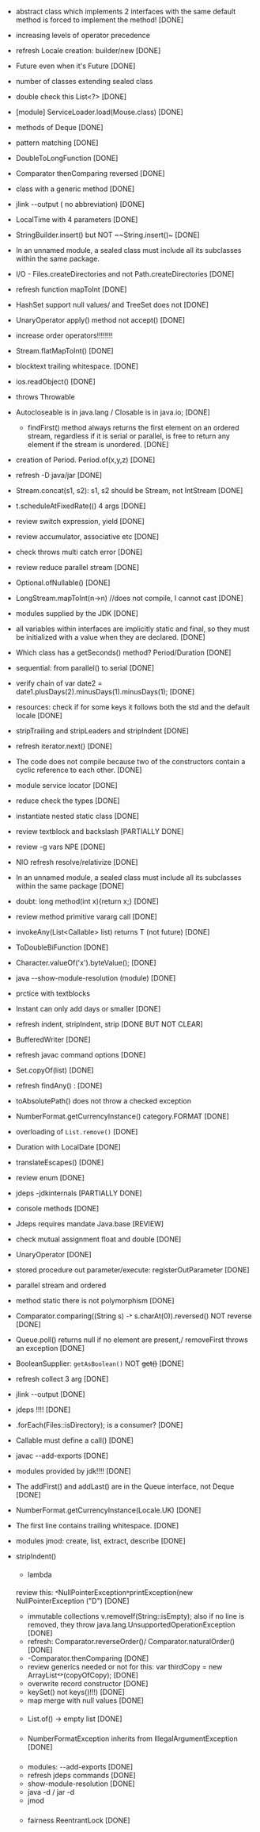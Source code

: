 - abstract class which implements 2 interfaces with the same default method is forced 
to implement the method! [DONE]
- increasing levels of operator precedence
- refresh Locale creation: builder/new [DONE]
- Future<Object> even when it's Future<Double> [DONE]
- number of classes extending sealed class
- double check this List<?>  [DONE]
- [module] ServiceLoader.load(Mouse.class)  [DONE]
- methods of Deque [DONE]
- pattern matching [DONE]
- DoubleToLongFunction [DONE]
- Comparator thenComparing reversed [DONE]

- class with a generic method [DONE]
- jlink --output ( no abbreviation) [DONE]
- LocalTime with 4 parameters [DONE]
- StringBuilder.insert() but NOT ~~String.insert()~  [DONE]

- In an unnamed module, a sealed class must include all its subclasses within the same package.
- I/O - Files.createDirectories and not Path.createDirectories [DONE]
- refresh function mapToInt [DONE]
- HashSet support null values/ and TreeSet does not [DONE]
- UnaryOperator<T> apply() method not accept() [DONE]
- increase order operators!!!!!!!!
- Stream<T>.flatMapToInt()  [DONE]
- blocktext trailing whitespace. [DONE]
- ios.readObject() [DONE]
- throws Throwable
- Autocloseable is in java.lang / Closable is in java.io; [DONE]
  - findFirst() method always returns the first element on an ordered stream, regardless if it is serial or parallel, 
  is free to return any element if the stream is unordered. [DONE]
- creation of Period. Period.of(x,y,z)  [DONE]

- refresh -D java/jar [DONE]
- Stream.concat(s1, s2): s1, s2 should be Stream, not IntStream [DONE]
-  t.scheduleAtFixedRate(() 4 args [DONE]
- review switch expression, yield [DONE]
- review accumulator, associative etc [DONE]
- check throws multi catch error [DONE]
- review reduce parallel stream [DONE]
- Optional.ofNullable() [DONE]
- LongStream.mapToInt(n->n) //does not compile, I cannot cast [DONE]

-  modules supplied by the JDK [DONE]
- all variables within interfaces are implicitly static and final,
so they must be initialized with a value when they are declared.  [DONE]

- Which class has a getSeconds() method? Period/Duration [DONE]
- sequential: from parallel() to serial [DONE]

- verify chain of var date2 = date1.plusDays(2).minusDays(1).minusDays(1); [DONE]
- resources: check if for some keys it follows both the std and the default locale [DONE]
- stripTrailing and stripLeaders and stripIndent [DONE]
- refresh iterator.next() [DONE]

- The code does not compile because two of the constructors contain a cyclic reference to each other. [DONE]

- module service locator [DONE]
- reduce check the types [DONE] 
- instantiate nested static class [DONE]
- review textblock and backslash [PARTIALLY DONE]
- review -g vars NPE  [DONE]
- NIO refresh resolve/relativize [DONE]
- In an unnamed module, a sealed class must include all its subclasses within the same package [DONE]
- doubt: long method(int x){return x;} [DONE]
- review method primitive vararg call [DONE]
- invokeAny(List<Callable<T>> list) returns T (not future) [DONE]

- ToDoubleBiFunction [DONE]
- Character.valueOf('x').byteValue();  [DONE]

- java --show-module-resolution (module) [DONE]

- prctice with textblocks
- Instant can only add days or smaller [DONE]
- refresh indent, stripIndent, strip [DONE BUT NOT CLEAR]
- BufferedWriter [DONE]

- refresh javac command options [DONE]

- Set.copyOf(list) [DONE]

- refresh findAny() : [DONE]

- toAbsolutePath() does not throw a checked exception 

- NumberFormat.getCurrencyInstance()   category.FORMAT [DONE]
- overloading of `List.remove()` [DONE]
- Duration with LocalDate [DONE]
- translateEscapes() [DONE]
- review enum [DONE]

- jdeps -jdkinternals [PARTIALLY DONE]
- console methods [DONE]
- Jdeps requires mandate Java.base [REVIEW]

- check mutual assignment float and double [DONE]
- UnaryOperator [DONE]

- stored procedure out parameter/execute: registerOutParameter [DONE]
- parallel stream and ordered 
- method static there is not polymorphism [DONE]
- Comparator.comparing((String s) -˃ s.charAt(0)).reversed() NOT reverse [DONE]
- Queue.poll() returns null if no element are present,/ removeFirst throws an exception [DONE]

- BooleanSupplier: `getAsBoolean()` NOT ~~get()~~   [DONE]
- refresh collect 3 arg [DONE]
- jlink --output  [DONE]
- jdeps !!!!  [DONE]
- .forEach(Files::isDirectory); is a consumer? [DONE]
- Callable must define a call() [DONE]
- javac --add-exports [DONE]
- modules provided by jdk!!!! [DONE]

- The addFirst() and addLast() are in the Queue interface, not Deque [DONE]

- NumberFormat.getCurrencyInstance(Locale.UK) [DONE]
-  The first line contains trailing whitespace. [DONE]
- modules jmod: create, list, extract, describe [DONE]


- stripIndent()
####
- lambda
####
review this: ˂NullPointerException˃printException(new NullPointerException ("D") [DONE]
- immutable collections v.removeIf(String::isEmpty); 
    also if no line is removed, they throw java.lang.UnsupportedOperationException [DONE]
- refresh: Comparator.reverseOrder()/ Comparator.naturalOrder() [DONE]
- -Comparator.thenComparing [DONE]
- review generics needed or not for this: var thirdCopy = new ArrayList˂˃(copyOfCopy); [DONE]
- overwrite record constructor [DONE]
- keySet()  not keys()!!!) [DONE]
- map merge with null values  [DONE]

####
 - List.of() -> empty list [DONE]
###
 - NumberFormatException inherits from IllegalArgumentException [DONE]
###
- modules: --add-exports [DONE]
- refresh jdeps commands [DONE]
- show-module-resolution [DONE]
- java -d / jar -d
- jmod
###
- fairness ReentrantLock [DONE]